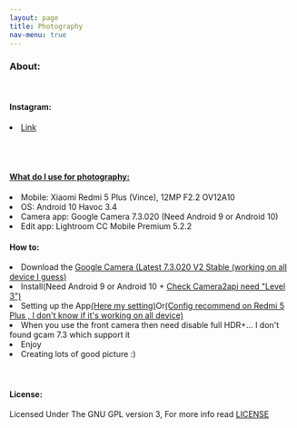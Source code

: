 ```yaml
---
layout: page
title: Photography
nav-menu: true
---
```


<div id="main" class="alt">
<div class="inner">
<h3> About: </h3>
<br>
<h4>Instagram:</h4>
<li><a href="https://instagram.com/akos_paha">Link</a></li>
<br><br>
<br><h4> <a href="" target="_blank"> What do I use for photography: </a> </h4>
<li> Mobile: Xiaomi Redmi 5 Plus (Vince), 12MP F2.2 OV12A10 </li>
<li> OS: Android 10 Havoc 3.4 </li>
<li> Camera app: Google Camera 7.3.020 (Need Android 9 or Android 10)</li>
<li> Edit app: Lightroom CC Mobile Premium 5.2.2</li>

<h4> How to:</h4> 

<li>Download the <a href="https://drive.google.com/folderview?id=1-CPTnK7nDoIR5PZp8ThAXvHIc_lAwosR"> Google Camera (Latest 7.3.020 V2 Stable (working on all device I guess)</a></li>
<li>Install(Need Android 9 or Android 10 + <a href="https://www.google.com/url?sa=t&rct=j&q=&esrc=s&source=web&cd=1&cad=rja&uact=8&ved=2ahUKEwic1vu_lcbmAhWM6qQKHeIjDSgQFjAAegQIBhAB&url=https%3A%2F%2Fplay.google.com%2Fstore%2Fapps%2Fdetails%3Fid%3Dcom.airbeat.device.inspector%26hl%3Dhu&usg=AOvVaw3gEAe5p4qHtFogeASeA2-B">Check Camera2api need "Level 3")</a></li> 
<li>Setting up the App<a href="https://drive.google.com/folderview?id=14QSMn1IOrKH2QGzZFxyYFG8I3b41NDtW">(Here my setting)</a>Or<a href="https://drive.google.com/folderview?id=1-IY1ay9tjlECHIhCuqmvpTvC8bciLrmJ">(Config recommend on Redmi 5 Plus , I don't know if it's working on all device)</a></li>
<li>When you use the front camera then need disable full HDR+...
I don't found gcam 7.3 which support it</li>
<li>Enjoy</li>
<li>Creating lots of good picture :)</li>
<br><br>
<h4>License:</h4>
Licensed Under The GNU GPL version 3, For more info read <a target="_blank" href="https://github.com/AkosPaha/akospaha.github.io/blob/master/LICENSE.md">LICENSE</a>
<div>
</div>
